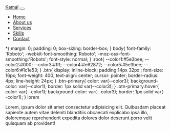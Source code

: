 <nav className="navbar bg-dark border-bottom border-body" data-bs-theme="dark">
        <div className="container-fluid">
          <a className="navbar-brand" href="#">Kamal</a>
          <button
            className="navbar-toggler"
            type="button"
            data-bs-toggle="collapse"
            data-bs-target="#navbarSupportedContent"
            aria-controls="navbarSupportedContent"
            aria-expanded="false"
            aria-label="Toggle navigation">
            <span className="navbar-toggler-icon"></span>
          </button>
          <div className="navbar-collapse collapse" id="navbarSupportedContent">
            <ul className="navbar-nav ml-auto mb-2 mb-lg-0">
              <li className="nav-item"><a className="nav-link active" aria-current="page" href="#">Home</a></li>
              <li className="nav-item"><a className="nav-link active" aria-current="page" href="#">About us</a></li>
              <li className="nav-item"><a className="nav-link active" aria-current="page" href="#">Services</a></li>
              <li className="nav-item"><a className="nav-link active" aria-current="page" href="#">Skills</a></li>
              <li className="nav-item"><a className="nav-link active" aria-current="page" href="#">Contact</a></li>            
            </ul>
          </div>
        </div>
      </nav>


      
*{
    margin: 0;
    padding: 0;
    box-sizing: border-box;
}
body{
    font-family: 'Roboto';
    -webkit-font-smoothing:'Roboto';
    -moz-osx-font-smoothing:'Roboto';
    font-style: normal;
}
:root{
    --color1:#5e3bee;
    --color2:#000;
    --color3:#fff;
    --color4:#e62872;
    --color5:#5e3bee;
    --color6:#1c1e53;
}
.btn{
    display: inline-block;
    padding:14px 32px ;
    font-size: 16px;
    font-weight: 400;
    text-align: center;
    cursor: pointer;
    border-radius: 4px;
    line-height: 24px;
}
.btn-primary{
    color: var(--color3);
    background-color: var(--color1);
    border: 1px solid var(--color3);
}
.btn-primary:hover{
    color: var(--color1);
    background-color: var(--color3);
    border: 1px solid var(--color1);
}
lorem


Lorem, ipsum dolor sit amet consectetur adipisicing elit. Quibusdam placeat sapiente autem vitae deleniti blanditiis obcaecati explicabo ipsa illo, doloremque reprehenderit expedita dolores dolor deserunt porro velit quisquam ab provident!